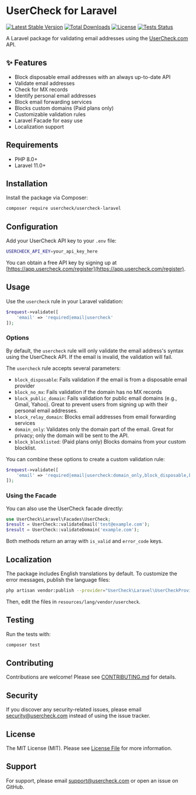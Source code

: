 # UserCheck for Laravel

[![Latest Stable Version](https://img.shields.io/packagist/v/usercheck/usercheck-laravel.svg?style=flat-square)](https://packagist.org/packages/usercheck/usercheck-laravel)
[![Total Downloads](https://img.shields.io/packagist/dt/usercheck/usercheck-laravel.svg?style=flat-square)](https://packagist.org/packages/usercheck/usercheck-laravel)
[![License](https://img.shields.io/packagist/l/usercheck/usercheck-laravel.svg?style=flat-square)](https://packagist.org/packages/usercheck/usercheck-laravel)
[![Tests Status](https://img.shields.io/github/actions/workflow/status/usercheckhq/usercheck-laravel/tests.yml?label=tests&branch=main&style=flat-square)](https://github.com/usercheckhq/usercheck-laravel/actions)

A Laravel package for validating email addresses using the [UserCheck.com](https://www.usercheck.com) API.  

## ✨ Features

- Block disposable email addresses with an always up-to-date API
- Validate email addresses
- Check for MX records
- Identify personal email addresses
- Block email forwarding services
- Blocks custom domains (Paid plans only)
- Customizable validation rules
- Laravel Facade for easy use
- Localization support

## Requirements

- PHP 8.0+
- Laravel 11.0+

## Installation

Install the package via Composer:

```bash
composer require usercheck/usercheck-laravel
```

## Configuration

Add your UserCheck API key to your `.env` file:

```bash
USERCHECK_API_KEY=your_api_key_here
```

You can obtain a free API key by signing up at [https://app.usercheck.com/register](https://app.usercheck.com/register).

## Usage

Use the `usercheck` rule in your Laravel validation:

```php
$request->validate([
    'email' => 'required|email|usercheck'
]);
```

### Options

By default, the `usercheck` rule will only validate the email address's syntax using the UserCheck API. If the email is invalid, the validation will fail.

The `usercheck` rule accepts several parameters:

- `block_disposable`: Fails validation if the email is from a disposable email provider
- `block_no_mx`: Fails validation if the domain has no MX records
- `block_public_domain`: Fails validation for public email domains (e.g., Gmail, Yahoo). Great to prevent users from signing up with their personal email addresses.
- `block_relay_domain`: Blocks email addresses from email forwarding services
- `domain_only`: Validates only the domain part of the email. Great for privacy; only the domain will be sent to the API.
- `block_blocklisted`: (Paid plans only) Blocks domains from your custom blocklist.

You can combine these options to create a custom validation rule:

```php
$request->validate([
    'email' => 'required|email|usercheck:domain_only,block_disposable,block_no_mx',
]);
```

### Using the Facade

You can also use the UserCheck facade directly:

```php
use UserCheck\Laravel\Facades\UserCheck;
$result = UserCheck::validateEmail('test@example.com');
$result = UserCheck::validateDomain('example.com');
```

Both methods return an array with `is_valid` and `error_code` keys.

## Localization

The package includes English translations by default. To customize the error messages, publish the language files:

```bash
php artisan vendor:publish --provider="UserCheck\Laravel\UserCheckProvider" --tag="lang"
```

Then, edit the files in `resources/lang/vendor/usercheck`.

## Testing

Run the tests with:

```bash
composer test
```

## Contributing

Contributions are welcome! Please see [CONTRIBUTING.md](CONTRIBUTING.md) for details.

## Security

If you discover any security-related issues, please email [security@usercheck.com](mailto:security@usercheck.com) instead of using the issue tracker.

## License

The MIT License (MIT). Please see [License File](LICENSE.md) for more information.

## Support

For support, please email [support@usercheck.com](mailto:support@usercheck.com) or open an issue on GitHub.
